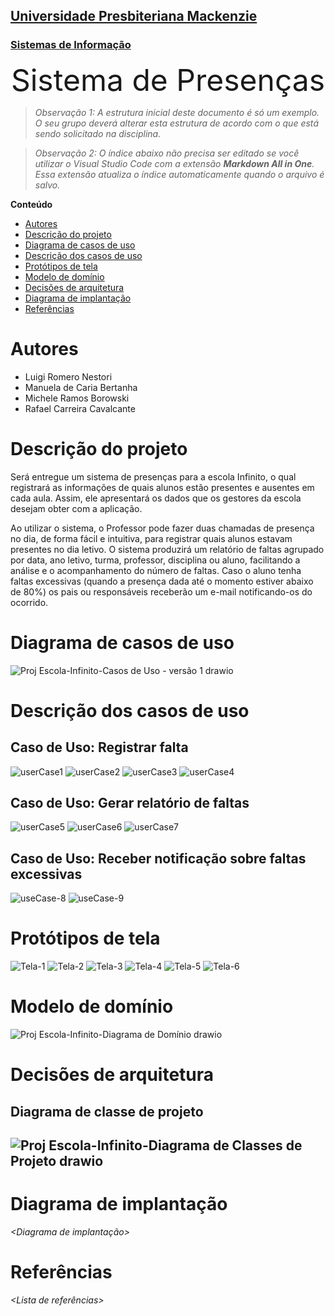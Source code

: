 <h2><a href= "https://www.mackenzie.br">Universidade Presbiteriana Mackenzie</a></h2>
<h3><a href= "https://www.mackenzie.br/graduacao/sao-paulo-higienopolis/sistemas-de-informacao">Sistemas de Informação</a></h3>


<p><font size="+12"><center>Sistema de Presenças</center></font></p>

>*Observação 1: A estrutura inicial deste documento é só um exemplo. O seu grupo deverá alterar esta estrutura de acordo com o que está sendo solicitado na disciplina.*

>*Observação 2: O índice abaixo não precisa ser editado se você utilizar o Visual Studio Code com a extensão **Markdown All in One**. Essa extensão atualiza o índice automaticamente quando o arquivo é salvo.*

**Conteúdo**

- [Autores](#autores)
- [Descrição do projeto](#descrição-do-projeto)
- [Diagrama de casos de uso](#diagrama-de-casos-de-uso)
- [Descrição dos casos de uso](#descrição-dos-casos-de-uso)
- [Protótipos de tela](#protótipos-de-tela)
- [Modelo de domínio](#modelo-de-domínio)
- [Decisões de arquitetura](#decisões-de-arquitetura)
- [Diagrama de implantação](#diagrama-de-implantação)
- [Referências](#referências)


# Autores

* Luigi Romero Nestori
* Manuela de Caria Bertanha
* Michele Ramos Borowski
* Rafael Carreira Cavalcante


# Descrição do projeto

Será entregue um sistema de presenças para a escola Infinito, o qual registrará as informações de quais alunos estão presentes e ausentes em cada aula. Assim, ele apresentará os dados que os gestores da escola desejam obter com a aplicação.

Ao utilizar o sistema, o Professor pode fazer duas chamadas de presença no dia, de forma fácil e intuitiva, para registrar quais alunos estavam presentes no dia letivo. O sistema produzirá um relatório de faltas agrupado por data, ano letivo, turma, professor, disciplina ou aluno, facilitando a análise e o acompanhamento do número de faltas. Caso o aluno tenha faltas excessivas (quando a presença dada até o momento estiver abaixo de 80%) os pais ou responsáveis receberão um e-mail notificando-os do ocorrido.

# Diagrama de casos de uso

![Proj Escola-Infinito-Casos de Uso - versão 1 drawio](https://user-images.githubusercontent.com/49102217/223579530-7196f0ff-b63b-46cc-9e5d-dc30982785cd.png)


# Descrição dos casos de uso
<h2>Caso de Uso: Registrar falta</h2>

![userCase1](https://user-images.githubusercontent.com/102591519/219972383-c0c15b73-57b4-4cb9-9bf2-d56e5ad8b021.png)
![userCase2](https://user-images.githubusercontent.com/102591519/219972399-3ce86e34-9864-4832-861b-9a5992391e5a.png)
![userCase3](https://user-images.githubusercontent.com/102591519/219972406-a1207dcf-40f8-436d-bf0a-e1acf3ce61be.png)
![userCase4](https://user-images.githubusercontent.com/102591519/219972416-6edc3621-2b74-49e7-818f-740d5def4ef9.png)

<h2>Caso de Uso: Gerar relatório de faltas</h2>

![userCase5](https://user-images.githubusercontent.com/102591519/219972419-25be455a-d632-4011-ba56-8b004447526e.png)
![userCase6](https://user-images.githubusercontent.com/102591519/219972430-9f4387ea-51f8-4898-bbb7-4638f29be7f4.png)
![userCase7](https://user-images.githubusercontent.com/102591519/219972437-86721d00-f544-4705-a405-2a31701ed8b8.png)

<h2>Caso de Uso: Receber notificação sobre faltas excessivas</h2>

![useCase-8](https://user-images.githubusercontent.com/102591519/219976360-32fb6548-f4fd-4b87-9d73-2f53ef8a54ec.png)
![useCase-9](https://user-images.githubusercontent.com/102591519/219976375-4b79809b-72b5-42df-9ca6-8c845b9827ea.png)

# Protótipos de tela

![Tela-1](https://user-images.githubusercontent.com/102591519/219970725-bf9291ff-02fe-4f42-913b-f0d7633ec25a.png)
![Tela-2](https://user-images.githubusercontent.com/102591519/219970755-a69256f9-46dd-4224-a331-926ad0c83697.png)
![Tela-3](https://user-images.githubusercontent.com/102591519/219970827-13ec87fa-c7fd-4077-9e7b-43e2bcd56c4d.png)
![Tela-4](https://user-images.githubusercontent.com/102591519/219970876-58cc0976-309f-41ef-a66e-7dda8352f877.png)
![Tela-5](https://user-images.githubusercontent.com/102591519/219970874-26ff5a0f-3c71-4d62-a137-42a13cf14f25.png)
![Tela-6](https://user-images.githubusercontent.com/102591519/219970873-3c39f7fe-b44c-49a0-b241-a46ba0d79efe.png)

# Modelo de domínio

![Proj Escola-Infinito-Diagrama de Domínio drawio](https://user-images.githubusercontent.com/49102217/223579889-508c111e-b917-4e3e-9c6e-27aafd0a3e48.png)


# Decisões de arquitetura

<h2>Diagrama de classe de projeto<h2>
  
![Proj Escola-Infinito-Diagrama de Classes de Projeto drawio](https://user-images.githubusercontent.com/49102217/223580226-bbae7546-656c-4f99-b1fc-1672621a8e77.png)


# Diagrama de implantação

*&lt;Diagrama de implantação&gt;*

# Referências

*&lt;Lista de referências&gt;*
